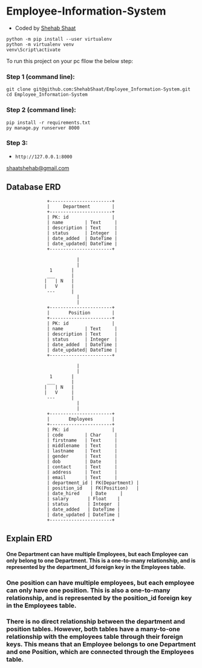 


# Employee-Information-System


- Coded by [Shehab Shaat](https://ShehabShaat.github.io/)


```
python -m pip install --user virtualenv
python -m virtualenv venv 
venv\Script\activate
```

To run this project on your pc fllow the below step:

### Step 1 (command line):

```
git clone git@github.com:ShehabShaat/Employee_Information-System.git
cd Employee_Information-System
```

### Step 2 (command line):

```
pip install -r requirements.txt
py manage.py runserver 8000
```

### Step 3:

- `http://127.0.0.1:8000`


 [shaatshehab@gmail.com](mailto:shaatshehab@gmail.com) 




## Database ERD
                   +-----------------------+
                   |     Department        |
                   +-----------------------+
                   | PK: id                |
                   | name        | Text     |
                   | description | Text     |
                   | status      | Integer  |
                   | date_added  | DateTime |
                   | date_updated| DateTime |
                   +-----------------------+

                              |
                              |
                    1       |
                   ___      |
                  |   | N   |
                  |   V     |
                   ---      |
                              |
                              |
                   +-----------------------+
                   |       Position        |
                   +-----------------------+
                   | PK: id                |
                   | name        | Text     |
                   | description | Text     |
                   | status      | Integer  |
                   | date_added  | DateTime |
                   | date_updated| DateTime |
                   +-----------------------+

                              |
                              |
                    1       |
                   ___      |
                  |   | N   |
                  |   V     |
                   ---      |
                              |
                              |
                   +-----------------------+
                   |       Employees       |
                   +-----------------------+
                   | PK: id                |
                   | code        | Char     |
                   | firstname   | Text     |
                   | middlename  | Text     |
                   | lastname    | Text     |
                   | gender      | Text     |
                   | dob         | Date     |
                   | contact     | Text     |
                   | address     | Text     |
                   | email       | Text     |
                   | department_id | FK(Department) |
                   | position_id   | FK(Position)   |
                   | date_hired    | Date     |
                   | salary       | Float    |
                   | status       | Integer  |
                   | date_added   | DateTime |
                   | date_updated | DateTime |
                   +-----------------------+

## Explain ERD
#### One Department can have multiple Employees, but each Employee can only belong to one Department. This is a one-to-many relationship, and is represented by the department_id foreign key in the Employees table.

### One position can have multiple employees, but each employee can only have one position. This is also a one-to-many relationship, and is represented by the position_id foreign key in the Employees table.

### There is no direct relationship between the department and position tables. However, both tables have a many-to-one relationship with the employees table through their foreign keys. This means that an Employee belongs to one Department and one Position, which are connected through the Employees table.
